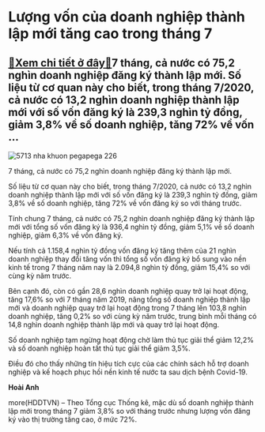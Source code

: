 Lượng vốn của doanh nghiệp thành lập mới tăng cao trong tháng 7
===============================================================

[:gift:Xem chi tiết ở đây:gift:](https://hddtvn.com/luong-von-cua-doanh-nghiep-thanh-lap-moi-tang-cao-trong-thang-7/)7 tháng, cả nước có 75,2 nghìn doanh nghiệp đăng ký thành lập mới. Số liệu từ cơ quan này cho biết, trong tháng 7/2020, cả nước có 13,2 nghìn doanh nghiệp thành lập mới với số vốn đăng ký là 239,3 nghìn tỷ đồng, giảm 3,8% về số doanh nghiệp, tăng 72% về vốn …
-------------------------------------------------------------------------------------------------------------------------------------------------------------------------------------------------------------------------------------------------------------------





![5713 nha khuon pegapega 226](https://haiquanonline.com.vn/stores/news_dataimages/hienntt/062020/08/13/in_article/5713_Nha_khuon_PEGAPEGA_226.jpg?rt=20200729153933 "undefined")


7 tháng, cả nước có 75,2 nghìn doanh nghiệp đăng ký thành lập mới. 



Số liệu từ cơ quan này cho biết, trong tháng 7/2020, cả nước có 13,2 nghìn doanh nghiệp thành lập mới với số vốn đăng ký là 239,3 nghìn tỷ đồng, giảm 3,8% về số doanh nghiệp, tăng 72% về vốn đăng ký so với tháng trước.


Tính chung 7 tháng, cả nước có 75,2 nghìn doanh nghiệp đăng ký thành lập mới với tổng số vốn đăng ký là 936,4 nghìn tỷ đồng, giảm 5,1% về số doanh nghiệp, giảm 6,3% về vốn đăng ký.


Nếu tính cả 1.158,4 nghìn tỷ đồng vốn đăng ký tăng thêm của 21 nghìn doanh nghiệp thay đổi tăng vốn thì tổng số vốn đăng ký bổ sung vào nền kinh tế trong 7 tháng năm nay là 2.094,8 nghìn tỷ đồng, giảm 15,4% so với cùng kỳ năm trước.


Bên cạnh đó, còn có gần 28,6 nghìn doanh nghiệp quay trở lại hoạt động, tăng 17,6% so với 7 tháng năm 2019, nâng tổng số doanh nghiệp thành lập mới và doanh nghiệp quay trở lại hoạt động trong 7 tháng lên 103,8 nghìn doanh nghiệp, tăng 0,2% so với cùng kỳ năm trước, trung bình mỗi tháng có 14,8 nghìn doanh nghiệp thành lập mới và quay trở lại hoạt động.


Số doanh nghiệp tạm ngừng hoạt động chờ làm thủ tục giải thể giảm 12,2% và số doanh nghiệp hoàn tất thủ tục giải thể giảm 3,5%.


Điều đó cho thấy những tín hiệu tích cực của các chính sách hỗ trợ doanh nghiệp và kế hoạch phục hồi nền kinh tế nước ta sau dịch bệnh Covid-19.







**Hoài Anh**



more(HDDTVN) – Theo Tổng cục Thống kê, mặc dù số doanh nghiệp thành lập mới trong tháng 7 giảm 3,8% so với tháng trước nhưng lượng vốn đăng ký vào thị trường tăng cao, ở mức 72%.

